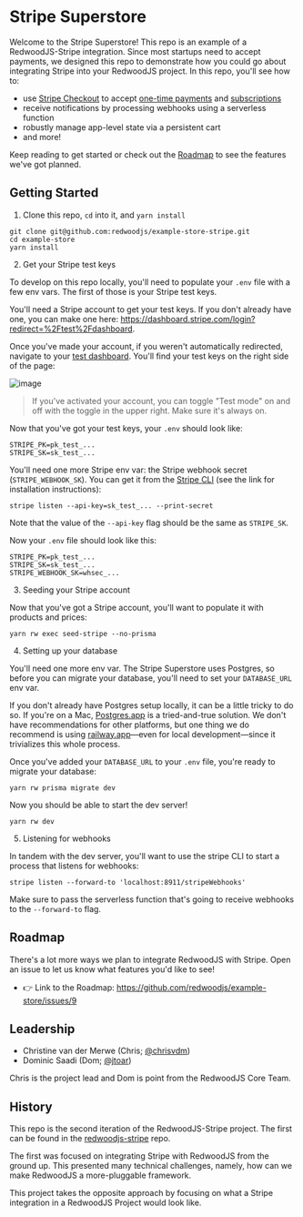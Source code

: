 # Stripe Superstore

Welcome to the Stripe Superstore!
This repo is an example of a RedwoodJS-Stripe integration.
Since most startups need to accept payments,
we designed this repo to demonstrate how you could go about integrating Stripe into your RedwoodJS project.
In this repo, you'll see how to:
- use [Stripe Checkout](https://stripe.com/docs/payments/checkout) to accept [one-time payments](https://stripe.com/docs/payments/accept-a-payment?integration=checkout) and [subscriptions](https://stripe.com/docs/billing/subscriptions/build-subscriptions?ui=checkout)
- receive notifications by processing webhooks using a serverless function
- robustly manage app-level state via a persistent cart
- and more!

Keep reading to get started or check out the [Roadmap](#roadmap) to see the features we've got planned.

## Getting Started

1. Clone this repo, `cd` into it, and `yarn install`

```
git clone git@github.com:redwoodjs/example-store-stripe.git
cd example-store
yarn install
```

2. Get your Stripe test keys

To develop on this repo locally, you'll need to populate your `.env` file with a few env vars. The first of those is your Stripe test keys.

You'll need a Stripe account to get your test keys.
If you don't already have one, you can make one here: https://dashboard.stripe.com/login?redirect=%2Ftest%2Fdashboard.

Once you've made your account, if you weren't automatically redirected, navigate to your [test dashboard](https://dashboard.stripe.com/test/dashboard). You'll find your test keys on the right side of the page:

![image](https://user-images.githubusercontent.com/30793/180631063-97aa9cca-6343-4c8d-a0ae-28c1bb9e5e70.png)

> If you've activated your account, you can toggle "Test mode" on and off with the toggle in the upper right.
> Make sure it's always on.

Now that you've got your test keys, your `.env` should look like:

```
STRIPE_PK=pk_test_...
STRIPE_SK=sk_test_...
```

You'll need one more Stripe env var: the Stripe webhook secret (`STRIPE_WEBHOOK_SK`).
You can get it from the [Stripe CLI](https://stripe.com/docs/stripe-cli) (see the link for installation instructions):

```
stripe listen --api-key=sk_test_... --print-secret
```

Note that the value of the `--api-key` flag should be the same as `STRIPE_SK`.

Now your `.env` file should look like this:

```
STRIPE_PK=pk_test_...
STRIPE_SK=sk_test_...
STRIPE_WEBHOOK_SK=whsec_...
```

3. Seeding your Stripe account

Now that you've got a Stripe account, you'll want to populate it with products and prices:

```
yarn rw exec seed-stripe --no-prisma
```

4. Setting up your database

You'll need one more env var.
The Stripe Superstore uses Postgres, so before you can migrate your database, you'll need to set your `DATABASE_URL` env var.

If you don't already have Postgres setup locally, it can be a little tricky to do so.
If you're on a Mac, [Postgres.app](https://postgresapp.com/) is a tried-and-true solution.
We don't have recommendations for other platforms, but one thing we do recommend is using [railway.app](https://railway.app/)—even for local development—since it trivializes this whole process.

Once you've added your `DATABASE_URL` to your `.env` file, you're ready to migrate your database:

```
yarn rw prisma migrate dev
```

Now you should be able to start the dev server!

```
yarn rw dev
```

5. Listening for webhooks

In tandem with the dev server, you'll want to use the stripe CLI to start a process that listens for webhooks:

```
stripe listen --forward-to 'localhost:8911/stripeWebhooks'
```

Make sure to pass the serverless function that's going to receive webhooks to the `--forward-to` flag.

## Roadmap

There's a lot more ways we plan to integrate RedwoodJS with Stripe.
Open an issue to let us know what features you'd like to see!

- 👉 Link to the Roadmap: https://github.com/redwoodjs/example-store/issues/9

## Leadership

- Christine van der Merwe (Chris; [@chrisvdm](https://github.com/chrisvdm))
- Dominic Saadi (Dom; [@jtoar](https://github.com/jtoar))

Chris is the project lead and Dom is point from the RedwoodJS Core Team.

## History

This repo is the second iteration of the RedwoodJS-Stripe project.
The first can be found in the [redwoodjs-stripe](https://github.com/chrisvdm/redwoodjs-stripe) repo.

The first was focused on integrating Stripe with RedwoodJS from the ground up.
This presented many technical challenges, namely, how can we make RedwoodJS a more-pluggable framework.

This project takes the opposite approach by focusing on what a Stripe integration in a RedwoodJS Project would look like.
